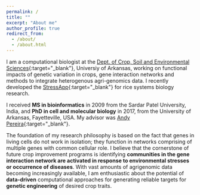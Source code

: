 ```yaml
---
permalink: /
title: ""
excerpt: "About me"
author_profile: true
redirect_from: 
  - /about/
  - /about.html
---
```


I am a computational biologist at the [Dept. of Crop, Soil and Environmental Sciences](https://crop-soil-environmental-sciences.uark.edu/){:target="_blank"}, Universiy of Arkansas, working on functional impacts of genetic variation in crops, gene interaction networks and methods to integrate heterogenous agri-genomics data. I recently developed the [StressApp](http://rrn.uark.edu/shiny/apps/rrn/){:target="_blank"} for rice systems biology research.

I received **MS in bioinformatics** in 2009 from the Sardar Patel University, India, and **PhD in cell and molecular biology** in 2017, from the University of Arkansas, Fayetteville, USA. My advisor was [Andy Pereira](https://crop-soil-environmental-sciences.uark.edu/people/faculty-directory/uid/apereira/name/Andy+Pereira/){:target="_blank"}. 

The foundation of my research philosophy is based on the fact that genes in living cells do not work in isolation; they function in networks comprising of multiple genes with common cellular role. I believe that the cornerstone of future crop improvement programs is identifying **communities in the gene interaction network are activated in response to environmental stresses or occurrence of diseases**. With vast amounts of agrigenomic data becoming increasingly available, I am enthusiastic about the potential of **data-driven** computational approaches for generating reliable targets for **genetic engineering** of desired crop traits.


